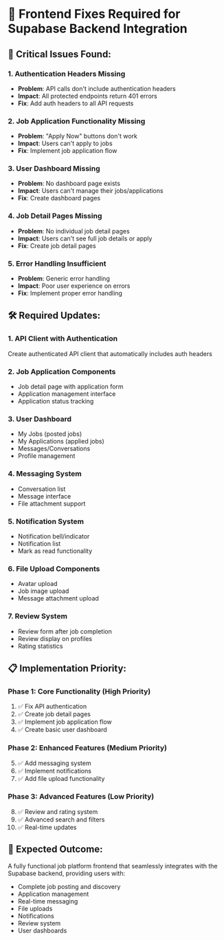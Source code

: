 # 🔧 Frontend Fixes Required for Supabase Backend Integration

## 🚨 **Critical Issues Found:**

### 1. **Authentication Headers Missing**
- **Problem**: API calls don't include authentication headers
- **Impact**: All protected endpoints return 401 errors
- **Fix**: Add auth headers to all API requests

### 2. **Job Application Functionality Missing**
- **Problem**: "Apply Now" buttons don't work
- **Impact**: Users can't apply to jobs
- **Fix**: Implement job application flow

### 3. **User Dashboard Missing**
- **Problem**: No dashboard page exists
- **Impact**: Users can't manage their jobs/applications
- **Fix**: Create dashboard pages

### 4. **Job Detail Pages Missing**
- **Problem**: No individual job detail pages
- **Impact**: Users can't see full job details or apply
- **Fix**: Create job detail pages

### 5. **Error Handling Insufficient**
- **Problem**: Generic error handling
- **Impact**: Poor user experience on errors
- **Fix**: Implement proper error handling

## 🛠️ **Required Updates:**

### **1. API Client with Authentication**
Create authenticated API client that automatically includes auth headers

### **2. Job Application Components**
- Job detail page with application form
- Application management interface
- Application status tracking

### **3. User Dashboard**
- My Jobs (posted jobs)
- My Applications (applied jobs)
- Messages/Conversations
- Profile management

### **4. Messaging System**
- Conversation list
- Message interface
- File attachment support

### **5. Notification System**
- Notification bell/indicator
- Notification list
- Mark as read functionality

### **6. File Upload Components**
- Avatar upload
- Job image upload
- Message attachment upload

### **7. Review System**
- Review form after job completion
- Review display on profiles
- Rating statistics

## 📋 **Implementation Priority:**

### **Phase 1: Core Functionality (High Priority)**
1. ✅ Fix API authentication
2. ✅ Create job detail pages
3. ✅ Implement job application flow
4. ✅ Create basic user dashboard

### **Phase 2: Enhanced Features (Medium Priority)**
5. ✅ Add messaging system
6. ✅ Implement notifications
7. ✅ Add file upload functionality

### **Phase 3: Advanced Features (Low Priority)**
8. ✅ Review and rating system
9. ✅ Advanced search and filters
10. ✅ Real-time updates

## 🎯 **Expected Outcome:**
A fully functional job platform frontend that seamlessly integrates with the Supabase backend, providing users with:
- Complete job posting and discovery
- Application management
- Real-time messaging
- File uploads
- Notifications
- Review system
- User dashboards